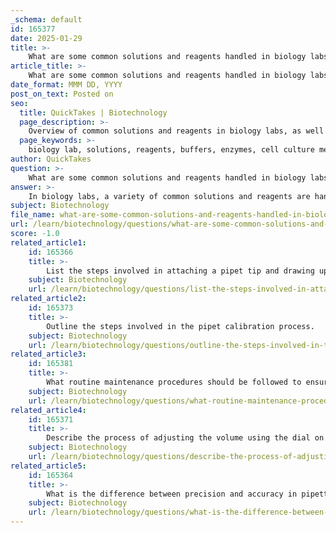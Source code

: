 ```yaml
---
_schema: default
id: 165377
date: 2025-01-29
title: >-
    What are some common solutions and reagents handled in biology labs, and what techniques are used to avoid contamination?
article_title: >-
    What are some common solutions and reagents handled in biology labs, and what techniques are used to avoid contamination?
date_format: MMM DD, YYYY
post_on_text: Posted on
seo:
  title: QuickTakes | Biotechnology
  page_description: >-
    Overview of common solutions and reagents in biology labs, as well as techniques for preventing contamination during experiments.
  page_keywords: >-
    biology lab, solutions, reagents, buffers, enzymes, cell culture media, PCR reagents, stains, antibodies, contamination prevention, aseptic techniques, pipetting techniques, cleaning, personal protective equipment, minimizing open time
author: QuickTakes
question: >-
    What are some common solutions and reagents handled in biology labs, and what techniques are used to avoid contamination?
answer: >-
    In biology labs, a variety of common solutions and reagents are handled, including but not limited to:\n\n1. **Buffers**: Such as phosphate-buffered saline (PBS) and Tris buffer, which help maintain pH during experiments.\n2. **Enzymes**: For example, DNA polymerase and restriction enzymes used in molecular biology applications.\n3. **Cell Culture Media**: Nutrient solutions that support the growth of cells in vitro, such as DMEM (Dulbecco's Modified Eagle Medium).\n4. **Reagents for PCR**: Including dNTPs, primers, and Taq polymerase.\n5. **Stains and Dyes**: Such as ethidium bromide for nucleic acid visualization and various fluorescent dyes for cell imaging.\n6. **Antibodies**: Used in various assays, including ELISA and Western blotting.\n\nTo avoid contamination when handling these solutions and reagents, several techniques are employed:\n\n1. **Use of New Pipet Tips**: Always use a new pipet tip for each transfer to prevent cross-contamination between samples. This is a fundamental practice in liquid handling.\n\n2. **Aseptic Techniques**: Employing aseptic techniques, such as working in a laminar flow hood or biosafety cabinet, helps minimize exposure to airborne contaminants.\n\n3. **Proper Pipetting Techniques**: Techniques such as pre-wetting pipet tips (aspirating and dispensing the liquid back into the same container) can help improve accuracy and reduce contamination.\n\n4. **Regular Cleaning and Maintenance**: Ensuring that work surfaces, pipets, and other equipment are regularly cleaned and maintained reduces the risk of contamination.\n\n5. **Personal Protective Equipment (PPE)**: Wearing gloves, lab coats, and face masks can help prevent contamination from the researcher to the samples.\n\n6. **Minimizing Open Time**: Reducing the time that containers are open to the environment can help limit exposure to contaminants.\n\nBy implementing these techniques, researchers can maintain the integrity of their samples and achieve reliable experimental results.
subject: Biotechnology
file_name: what-are-some-common-solutions-and-reagents-handled-in-biology-labs-and-what-techniques-are-used-to-avoid-contamination.md
url: /learn/biotechnology/questions/what-are-some-common-solutions-and-reagents-handled-in-biology-labs-and-what-techniques-are-used-to-avoid-contamination
score: -1.0
related_article1:
    id: 165366
    title: >-
        List the steps involved in attaching a pipet tip and drawing up liquid.
    subject: Biotechnology
    url: /learn/biotechnology/questions/list-the-steps-involved-in-attaching-a-pipet-tip-and-drawing-up-liquid
related_article2:
    id: 165373
    title: >-
        Outline the steps involved in the pipet calibration process.
    subject: Biotechnology
    url: /learn/biotechnology/questions/outline-the-steps-involved-in-the-pipet-calibration-process
related_article3:
    id: 165381
    title: >-
        What routine maintenance procedures should be followed to ensure proper pipet operation?
    subject: Biotechnology
    url: /learn/biotechnology/questions/what-routine-maintenance-procedures-should-be-followed-to-ensure-proper-pipet-operation
related_article4:
    id: 165371
    title: >-
        Describe the process of adjusting the volume using the dial on a pipet.
    subject: Biotechnology
    url: /learn/biotechnology/questions/describe-the-process-of-adjusting-the-volume-using-the-dial-on-a-pipet
related_article5:
    id: 165364
    title: >-
        What is the difference between precision and accuracy in pipetting, and why is it important for experimental results?
    subject: Biotechnology
    url: /learn/biotechnology/questions/what-is-the-difference-between-precision-and-accuracy-in-pipetting-and-why-is-it-important-for-experimental-results
---
```


&nbsp;